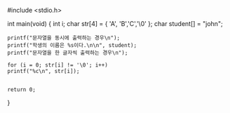 #include <stdio.h>

int main(void)
{
	int i;
	char str[4] = { 'A', 'B','C','\0' };
	char student[] = "john";

	printf("문자열을 동시에 출력하는 경우\n");
	printf("학생의 이름은 %s이다.\n\n", student);
	printf("문자열을 한 글자씩 출력하는 경우\n");

	for (i = 0; str[i] != '\0'; i++)
	printf("%c\n", str[i]);

	
	return 0;
}
